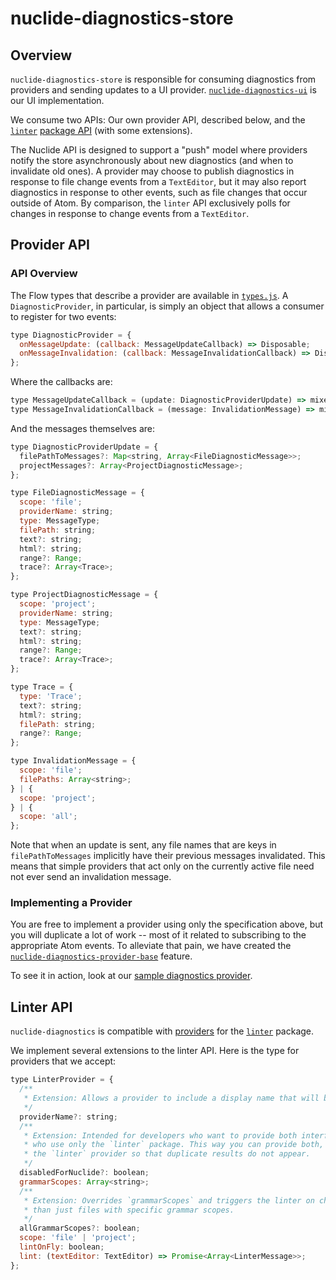 # nuclide-diagnostics-store

## Overview

`nuclide-diagnostics-store` is responsible for consuming diagnostics from providers and sending
updates to a UI provider.
[`nuclide-diagnostics-ui`](https://github.com/facebook/nuclide/tree/master/pkg/nuclide/diagnostics/ui)
is our UI implementation.

We consume two APIs: Our own provider API, described below, and the
[`linter`](https://atom.io/packages/linter) [package
API](https://github.com/atom-community/linter/wiki/Linter-API) (with some extensions).

The Nuclide API is designed to support a "push" model where providers notify the store
asynchronously about new diagnostics (and when to invalidate old ones). A provider may choose to
publish diagnostics in response to file change events from a `TextEditor`, but it may also report
diagnostics in response to other events, such as file changes that occur outside of Atom. By
comparison, the `linter` API exclusively polls for changes in response to change events from a
`TextEditor`.

## Provider API

### API Overview

The Flow types that describe a provider are available in
[`types.js`](https://github.com/facebook/nuclide/blob/master/pkg/nuclide/diagnostics/base/lib/types.js).
A `DiagnosticProvider`, in particular, is simply an object that allows a consumer to register for
two events:

```js
type DiagnosticProvider = {
  onMessageUpdate: (callback: MessageUpdateCallback) => Disposable;
  onMessageInvalidation: (callback: MessageInvalidationCallback) => Disposable;
};
```

Where the callbacks are:

```js
type MessageUpdateCallback = (update: DiagnosticProviderUpdate) => mixed;
type MessageInvalidationCallback = (message: InvalidationMessage) => mixed;
```

And the messages themselves are:

```js
type DiagnosticProviderUpdate = {
  filePathToMessages?: Map<string, Array<FileDiagnosticMessage>>;
  projectMessages?: Array<ProjectDiagnosticMessage>;
};

type FileDiagnosticMessage = {
  scope: 'file';
  providerName: string;
  type: MessageType;
  filePath: string;
  text?: string;
  html?: string;
  range?: Range;
  trace?: Array<Trace>;
};

type ProjectDiagnosticMessage = {
  scope: 'project';
  providerName: string;
  type: MessageType;
  text?: string;
  html?: string;
  range?: Range;
  trace?: Array<Trace>;
};

type Trace = {
  type: 'Trace';
  text?: string;
  html?: string;
  filePath: string;
  range?: Range;
};

type InvalidationMessage = {
  scope: 'file';
  filePaths: Array<string>;
} | {
  scope: 'project';
} | {
  scope: 'all';
};
```

Note that when an update is sent, any file names that are keys in `filePathToMessages` implicitly
have their previous messages invalidated. This means that simple providers that act only on the
currently active file need not ever send an invalidation message.

### Implementing a Provider

You are free to implement a provider using only the specification above, but you will duplicate a
lot of work -- most of it related to subscribing to the appropriate Atom events. To alleviate that
pain, we have created the
[`nuclide-diagnostics-provider-base`](https://github.com/facebook/nuclide/tree/master/pkg/nuclide/diagnostics/provider-base)
feature.

To see it in action, look at our [sample diagnostics
provider](https://github.com/facebook/nuclide/tree/master/pkg/sample/diagnostics-provider).

## Linter API

`nuclide-diagnostics` is compatible with
[providers](https://github.com/atom-community/linter/wiki/Linter-API) for the
[`linter`](https://atom.io/packages/linter) package.

We implement several extensions to the linter API. Here is the type for providers that we accept:

```js
type LinterProvider = {
  /**
   * Extension: Allows a provider to include a display name that will be shown with its messages.
   */
  providerName?: string;
  /**
   * Extension: Intended for developers who want to provide both interfaces to cater towards people
   * who use only the `linter` package. This way you can provide both, but tell Nuclide to ignore
   * the `linter` provider so that duplicate results do not appear.
   */
  disabledForNuclide?: boolean;
  grammarScopes: Array<string>;
  /**
   * Extension: Overrides `grammarScopes` and triggers the linter on changes to any file, rather
   * than just files with specific grammar scopes.
   */
  allGrammarScopes?: boolean;
  scope: 'file' | 'project';
  lintOnFly: boolean;
  lint: (textEditor: TextEditor) => Promise<Array<LinterMessage>>;
};
```
